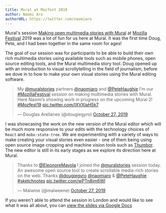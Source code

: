 ```yaml
---
title: Mural at Mozfest 2019
author: Naomi Aro
authorURL: https://twitter.com/naomiaro
---
```


Mural's session <a href="https://discourse.mozilla.org/t/making-open-multimedia-stories-with-mural/46613" target="_blank" rel="noopener noreferrer">Making open multimedia stories with Mural</a> at <a href="https://www.mozillafestival.org" target="_blank" rel="noopener noreferrer">Mozilla Festival</a> 2019 was a lot of fun for us here at Mural. It was the first time Doug, Pete, and I had been together in the same room for ages!

<!--truncate-->

The goal of our session was for participants to be able to build their own rich multimedia stories using available tools such as mobile phones, open source editing tools, and the Mural multimedia story tool. Doug opened up with an introduction to visual scrollytelling in the field of journalism, before we dove in to how to make your own visual stories using the Mural editing software.

<blockquote class="twitter-tweet"><p lang="en" dir="ltr">My <a href="https://twitter.com/muralstories?ref_src=twsrc%5Etfw">@muralstories</a> partners <a href="https://twitter.com/naomiaro?ref_src=twsrc%5Etfw">@naomiaro</a> and <a href="https://twitter.com/PeteHaughie?ref_src=twsrc%5Etfw">@PeteHaughie</a> I’m our <a href="https://twitter.com/hashtag/MozillaFestival?src=hash&amp;ref_src=twsrc%5Etfw">#MozillaFestival</a> session on making multimedia stories with Mural. Here Naomi’s showing work in progress on the upcoming Mural 2! <a href="https://twitter.com/hashtag/Mozfest19?src=hash&amp;ref_src=twsrc%5Etfw">#Mozfest19</a> <a href="https://t.co/IXVXlaH5k7">pic.twitter.com/IXVXlaH5k7</a></p>&mdash; Douglas Arellanes (@dougiegyro) <a href="https://twitter.com/dougiegyro/status/1188442479336525824?ref_src=twsrc%5Etfw">October 27, 2019</a></blockquote> <script async src="https://platform.twitter.com/widgets.js" charset="utf-8"></script>

I was showcasing the work on the new version of the Mural editor which will be much more responsive to your edits with the technology choices of `React` and `mobx-state-tree`. We are experimenting with a variety of ways to make creating your visual stories even easier - one of them being using open source image cropping and machine vision tools such as <a href="http://thumbor.org/" target="_blank" rel="noopener noreferrer">Thumbor</a>. The new editor is still in its early stages as we explore its direction here at Mural.

<blockquote class="twitter-tweet"><p lang="en" dir="ltr">Thanks to <a href="https://twitter.com/EleonoreMayola?ref_src=twsrc%5Etfw">@EleonoreMayola</a> I joined the <a href="https://twitter.com/muralstories?ref_src=twsrc%5Etfw">@muralstories</a> session today. An awesome open source tool to create scrollable media-rich stories on the web. Thanks <a href="https://twitter.com/dougiegyro?ref_src=twsrc%5Etfw">@dougiegyro</a> <a href="https://twitter.com/naomiaro?ref_src=twsrc%5Etfw">@naomiaro</a> &amp; <a href="https://twitter.com/PeteHaughie?ref_src=twsrc%5Etfw">@PeteHaughie</a> <a href="https://twitter.com/hashtag/sketchnotes?src=hash&amp;ref_src=twsrc%5Etfw">#sketchnotes</a> <a href="https://t.co/wPTn8jm6Wl">pic.twitter.com/wPTn8jm6Wl</a></p>&mdash; Malwine (@malweene) <a href="https://twitter.com/malweene/status/1188453087498899456?ref_src=twsrc%5Etfw">October 27, 2019</a></blockquote> <script async src="https://platform.twitter.com/widgets.js" charset="utf-8"></script>

If you weren't able to attend the session in London and would like to see what it was all about, you can <a href="https://docs.google.com/presentation/d/1CuZomEmwQ3QqskSNZEYOrOeK0VFBwR1BHBFuIO7a0wE/edit#slide=id.gcb9a0b074_1_0" target="_blank" rel="noopener noreferrer">view the slides via Google Docs</a>
